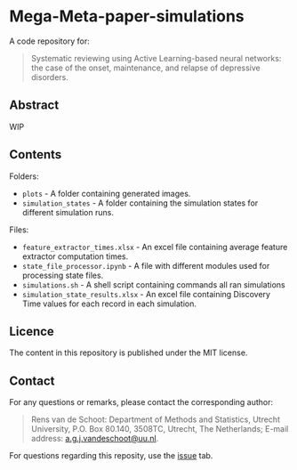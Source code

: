 # Mega-Meta-paper-simulations

A code repository for:
>Systematic reviewing using Active Learning-based neural networks: the case of the onset, maintenance, and relapse of depressive disorders.

## Abstract

WIP

## Contents

Folders:
- `plots` - A folder containing generated images.
- `simulation_states` - A folder containing the simulation states for different simulation runs.

Files:
- `feature_extractor_times.xlsx` - An excel file containing average feature extractor computation times.
- `state_file_processor.ipynb` - A file with different modules used for processing state files.
- `simulations.sh` - A shell script containing commands all ran simulations
- `simulation_state_results.xlsx` - An excel file containing Discovery Time values for each record in each simulation.


## Licence

The content in this repository is published under the MIT license.

## Contact

For any questions or remarks, please contact the corresponding author: 
>Rens van de Schoot: Department of Methods and Statistics, Utrecht University, P.O. Box 80.140, 3508TC, Utrecht, The Netherlands; 
>E-mail address: a.g.j.vandeschoot@uu.nl.

For questions regarding this reposity, use the [issue](https://github.com/JTeijema/Mega-Meta-paper-simulations/issues) tab.
